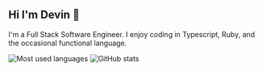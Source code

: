 ## Hi I'm Devin 👋
I'm a Full Stack Software Engineer. I enjoy coding in Typescript, Ruby, and the occasional functional language.

<img src="https://github-readme-stats.vercel.app/api/top-langs/?username=nmccooey&layout=compact&hide=makefile&bg_color=091f40&text_color=f6f6f6&title_color=c5203e&icon_color=c5203e" alt="Most used languages" />

<img src="https://github-readme-stats.vercel.app/api?username=nmccooey&show_icons=true&count_private=true&hide=issues,contribs&bg_color=091f40&text_color=f6f6f6&title_color=c5203e&icon_color=c5203e" alt="GitHub stats" />
